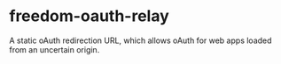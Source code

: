 freedom-oauth-relay
===================

A static oAuth redirection URL, which allows oAuth for web apps loaded from an uncertain origin.
